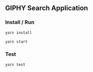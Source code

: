 ## GIPHY Search Application

### Install / Run

```bash
yarn install
```
```bash
yarn start
```

### Test

```bash
yarn test 
```
